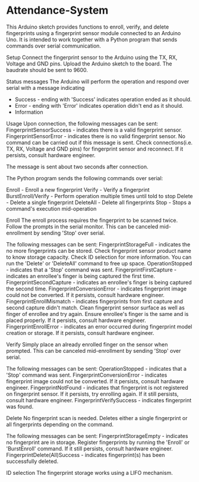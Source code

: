 # Attendance-System

This Arduino sketch provides functions to enroll, verify, and delete fingerprints using a fingerprint sensor module connected to an Arduino Uno. It is intended to work together with a Python program that sends commands over serial communication.

Setup
Connect the fingerprint sensor to the Arduino using the TX, RX, Voltage and GND pins.
Upload the Arduino sketch to the board.
The baudrate should be sent to 9600.

Status messages
The Arduino will perform the operation and respond over serial with a message indicating

- Success - ending with 'Success' indicates operation ended as it should.
- Error - ending with 'Error' indicates operation didn't end as it should.
- Information

Usage
Upon connection, the following messages can be sent:
FingerprintSensorSuccess - indicates there is a valid fingerprint sensor.
FingerprintSensorError - indicates there is no valid fingerprint sensor. No command can be carried out if this message is sent. Check connections(i.e. TX, RX, Voltage and GND pins) for fingerprint sensor and reconnect. If it persists, consult hardware engineer.

The message is sent about two seconds after connection.

The Python program sends the following commands over serial:

Enroll - Enroll a new fingerprint
Verify - Verify a fingerprint
BurstEnroll/Verify - Perform operation multiple times until told to stop
Delete - Delete a single fingerprint
DeleteAll - Delete all fingerprints
Stop - Stops a command's execution mid-operation

Enroll
The enroll process requires the fingerprint to be scanned twice. Follow the prompts in the serial monitor.
This can be canceled mid-enrollment by sending 'Stop' over serial.

The following messages can be sent:
FingerprintStorageFull - indicates the no more fingerprints can be stored. Check fingerprint sensor product name to know storage capacity. Check ID selection for more information. You can run the 'Delete' or 'DeleteAll' command to free up space.
OperationStopped - indicates that a 'Stop' command was sent.
FingerprintFirstCapture - indicates an enrollee's finger is being captured the first time.
FingerprintSecondCapture - indicates an enrollee's finger is being captured the second time.
FingerprintConversionError - indicates fingerprint image could not be converted. If it persists, consult hardware engineer.
FingerprintEnrollMismatch - indicates fingerprints from first capture and second capture didn't match. Clean fingerprint sensor surface as well as finger of enrollee and try again. Ensure enrollee's finger is the same and is placed properly. If it persists, consult hardware engineer.
FingerprintEnrollError - indicates an error occurred during fingerprint model creation or storage. If it persists, consult hardware engineer.

Verify
Simply place an already enrolled finger on the sensor when prompted.
This can be canceled mid-enrollment by sending 'Stop' over serial.

The following messages can be sent:
OperationStopped - indicates that a 'Stop' command was sent.
FingerprintConversionError - indicates fingerprint image could not be converted. If it persists, consult hardware engineer.
FingerprintNotFound - indicates that fingerprint is not registered on fingerprint sensor. If it persists, try enrolling again. If it still persists, consult hardware engineer.
FingerprintVerifySuccess - indicates fingerprint was found.

Delete
No fingerprint scan is needed. Deletes either a single fingerprint or all fingerprints depending on the command.

The following messages can be sent:
FingerprintStorageEmpty - indicates no fingerprint are in storage. Register fingerprints by running the 'Enroll' or 'BurstEnroll' command. If it still persists, consult hardware engineer.
FingerprintDelete(All)Success - indicates fingerprint(s) has been successfully deleted.

ID selection
The fingerprint storage works using a LIFO mechanism.
